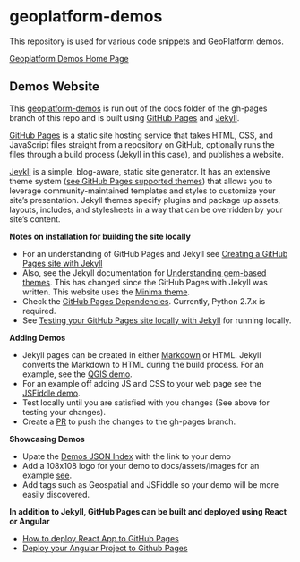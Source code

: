 # geoplatform-demos
This repository is used for various code snippets and GeoPlatform demos.

[Geoplatform Demos Home Page](https://geoplatform.github.io/geoplatform-demos)

## Demos Website
This [geoplatform-demos](https://geoplatform.github.io/geoplatform-demos) 
is run out of the docs folder of the gh-pages branch of this repo and is built using [GitHub Pages](https://pages.github.com/)
and [Jekyll](https://jekyllrb.com/).

[GitHub Pages](https://docs.github.com/en/pages/getting-started-with-github-pages/about-github-pages) 
is a static site hosting service that takes HTML, CSS, and JavaScript files 
straight from a repository on GitHub, optionally runs the files through a build process (Jekyll in this case), and publishes a website.

[Jeykll](https://jekyllrb.com/) is a simple, blog-aware, static site generator. It has an extensive theme system 
([see GitHub Pages supported themes](https://pages.github.com/themes/)) that allows you 
to leverage community-maintained templates and styles to customize your site’s presentation. Jekyll 
themes specify plugins and package up assets, layouts, includes, and stylesheets in a way that 
can be overridden by your site’s content.

**Notes on installation for building the site locally**
* For an understanding of GitHub Pages and Jekyll see 
[Creating a GitHub Pages site with Jekyll](https://docs.github.com/en/pages/setting-up-a-github-pages-site-with-jekyll/creating-a-github-pages-site-with-jekyll)
* Also, see the Jekyll documentation for [Understanding gem-based themes](https://jekyllrb.com/docs/themes/#understanding-gem-based-themes). 
This has changed since the GitHub Pages with Jekyll was written. This website uses the [Minima theme](https://github.com/jekyll/minima). 
* Check the [GitHub Pages Dependencies](https://pages.github.com/versions/). Currently, Python 2.7.x is required.
* See [Testing your GitHub Pages site locally with Jekyll](https://docs.github.com/en/pages/setting-up-a-github-pages-site-with-jekyll/testing-your-github-pages-site-locally-with-jekyll) 
for running locally.


**Adding Demos**
* Jekyll pages can be created in either [Markdown](https://github.com/adam-p/markdown-here/wiki/Markdown-Cheatsheet) or HTML. 
Jekyll converts the Markdown to HTML during the build process.
For an example, see the [QGIS demo](/blob/gh-pages/docs/qgis-example.md).
* For an example off adding JS and CSS to your web page see the [JSFiddle demo](/blob/gh-pages/docs/fiddle-example.md).
* Test locally until you are satisfied with you changes (See above for testing your changes).
* Create a [PR](https://docs.github.com/en/github/collaborating-with-issues-and-pull-requests/about-pull-requests) to push the changes to the gh-pages branch.

**Showcasing Demos**
* Upate the [Demos JSON Index](https://geoplatform.github.io/geoplatform-demos/demos.json) with the link to your demo
* Add a 108x108 logo for your demo to docs/assets/images for an example [see](https://geoplatform.github.io/geoplatform-demos/assets/images/qgis-example-logo.png).
* Add tags such as Geospatial and JSFiddle so your demo will be more easily discovered.  


**In addition to Jekyll, GitHub Pages can be built and deployed using React or Angular**
* [How to deploy React App to GitHub Pages](https://dev.to/yuribenjamin/how-to-deploy-react-app-in-github-pages-2a1f)
* [Deploy your Angular Project to Github Pages](https://blog.bitsrc.io/deploy-your-angular-project-to-github-pages-7cbacb96f35b)



